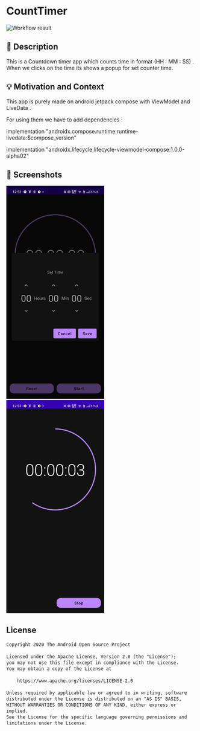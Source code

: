 # CountTimer

<!--- Replace <OWNER> with your Github Username and <REPOSITORY> with the name of your repository. -->
<!--- You can find both of these in the url bar when you open your repository in github. -->
![Workflow result](https://github.com/hiron1999/coundoun-timer-android-jetpack-compose-week-2-/workflows/Check/badge.svg)


## :scroll: Description
<!--- Describe your app in one or two sentences -->
This is a Countdown timer app which counts time in format (HH : MM : SS) . When we clicks on the time its shows a popup for set counter time.


## :bulb: Motivation and Context
<!--- Optionally point readers to interesting parts of your submission. -->
<!--- What are you especially proud of? -->
This app is purely made on android jetpack compose  with ViewModel and LiveData .

For using them we have to add dependencies :


implementation "androidx.compose.runtime:runtime-livedata:$compose_version"

implementation "androidx.lifecycle:lifecycle-viewmodel-compose:1.0.0-alpha02"

## :camera_flash: Screenshots
<!-- You can add more screenshots here if you like -->
<img src="/results/screenshot_1.png" width="260">&emsp;<img src="/results/screenshot_2.png" width="260">

## License
```
Copyright 2020 The Android Open Source Project

Licensed under the Apache License, Version 2.0 (the "License");
you may not use this file except in compliance with the License.
You may obtain a copy of the License at

    https://www.apache.org/licenses/LICENSE-2.0

Unless required by applicable law or agreed to in writing, software
distributed under the License is distributed on an "AS IS" BASIS,
WITHOUT WARRANTIES OR CONDITIONS OF ANY KIND, either express or implied.
See the License for the specific language governing permissions and
limitations under the License.
```
